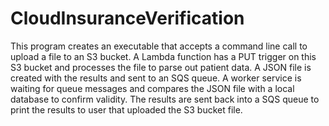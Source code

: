 # CloudInsuranceVerification
This program creates an executable that accepts a command line call to upload a file to an S3 bucket. A Lambda function has a PUT trigger on this S3 bucket and processes the file to parse out patient data. A JSON file is created with the results and sent to an SQS queue. A worker service is waiting for queue messages and compares the JSON file with a local database to confirm validity. The results are sent back into a SQS queue to print the results to user that uploaded the S3 bucket file.
